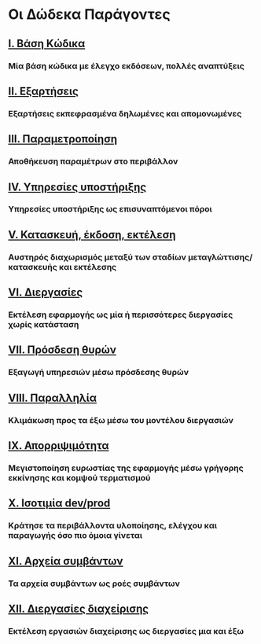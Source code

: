 Οι Δώδεκα Παράγοντες
====================

## [I. Βάση Κώδικα](./codebase)
### Μία βάση κώδικα με έλεγχο εκδόσεων, πολλές αναπτύξεις

## [II. Εξαρτήσεις](./dependencies)
### Εξαρτήσεις εκπεφρασμένα δηλωμένες και απομονωμένες

## [III. Παραμετροποίηση](./config)
### Αποθήκευση παραμέτρων στο περιβάλλον

## [IV. Υπηρεσίες υποστήριξης](./backing-services)
### Υπηρεσίες υποστήριξης ως επισυναπτόμενοι πόροι

## [V. Κατασκευή, έκδοση, εκτέλεση](./build-release-run)
### Αυστηρός διαχωρισμός μεταξύ των σταδίων μεταγλώττισης/κατασκευής και εκτέλεσης

## [VI. Διεργασίες](./processes)
### Εκτέλεση εφαρμογής ως μία ή περισσότερες διεργασίες χωρίς κατάσταση

## [VII. Πρόσδεση θυρών](./port-binding)
### Εξαγωγή υπηρεσιών μέσω πρόσδεσης θυρών

## [VIII. Παραλληλία](./concurrency)
### Κλιμάκωση προς τα έξω μέσω του μοντέλου διεργασιών

## [IX. Απορριψιμότητα](./disposability)
### Μεγιστοποίηση ευρωστίας της εφαρμογής μέσω γρήγορης εκκίνησης και κομψού τερματισμού

## [X. Ισοτιμία dev/prod](./dev-prod-parity)
### Κράτησε τα περιβάλλοντα υλοποίησης, ελέγχου και παραγωγής όσο πιο όμοια γίνεται

## [XI. Αρχεία συμβάντων](./logs)
### Τα αρχεία συμβάντων ως ροές συμβάντων

## [XII. Διεργασίες διαχείρισης](./admin-processes)
### Εκτέλεση εργασιών διαχείρισης ως διεργασίες μια και έξω
